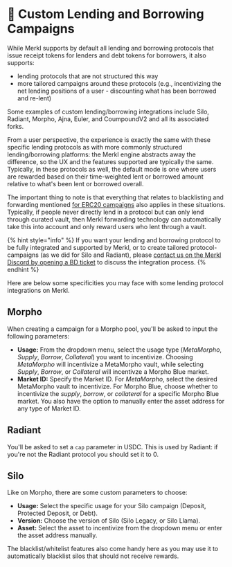 # 🏦 Custom Lending and Borrowing Campaigns

While Merkl supports by default all lending and borrowing protocols that issue receipt tokens for lenders and debt tokens for borrowers, it also supports:

- lending protocols that are not structured this way
- more tailored campaigns around these protocols (e.g., incentivizing the net lending positions of a user - discounting what has been borrowed and re-lent)

Some examples of custom lending/borrowing integrations include Silo, Radiant, Morpho, Ajna, Euler, and CoumpoundV2 and all its associated forks.

From a user perspective, the experience is exactly the same with these specific lending protocols as with more commonly structured lending/borrowing platforms: the Merkl engine abstracts away the difference, so the UX and the features supported are typically the same.
Typically, in these protocols as well, the default mode is one where users are rewarded based on their time-weighted lent or borrowed amount relative to what's been lent or borrowed overall.

The important thing to note is that everything that relates to blacklisting and forwarding mentioned [for ERC20 campaigns](./erc20-mechanisms.md) also applies in these situations.
Typically, if people never directly lend in a protocol but can only lend through curated vault, then Merkl forwarding technology can automatically take this into account and only reward users who lent through a vault.

{% hint style="info" %}
If you want your lending and borrowing protocol to be fully integrated and supported by Merkl, or to create tailored protocol-campaigns (as we did for Silo and Radiant), please [contact us on the Merkl Discord by opening a BD ticket](https://discord.com/invite/jnYfrGxDbe) to discuss the integration process.
{% endhint %}

Here are below some specificities you may face with some lending protocol integrations on Merkl.

## Morpho

When creating a campaign for a Morpho pool, you'll be asked to input the following parameters:

- **Usage:** From the dropdown menu, select the usage type (_MetaMorpho_, _Supply_, _Borrow_, _Collateral_) you want to incentivize. Choosing _MetaMorpho_ will incentivize a MetaMorpho vault, while selecting _Supply_, _Borrow_, or _Collateral_ will incentivze a Morpho Blue market.
- **Market ID:** Specify the Market ID. For _MetaMorpho_, select the desired MetaMorpho vault to incentivize. For Morpho Blue, choose whether to incentivize the _supply_, _borrow_, or _collateral_ for a specific Morpho Blue market. You also have the option to manually enter the asset address for any type of Market ID.

## Radiant

You'll be asked to set a `cap` parameter in USDC. This is used by Radiant: if you're not the Radiant protocol you should set it to 0.

## Silo

Like on Morpho, there are some custom parameters to choose:

- **Usage:** Select the specific usage for your Silo campaign (Deposit, Protected Deposit, or Debt).
- **Version:** Choose the version of Silo (Silo Legacy, or Silo Llama).
- **Asset:** Select the asset to incentivize from the dropdown menu or enter the asset address manually.

The blacklist/whitelist features also come handy here as you may use it to automatically blacklist silos that should not receive rewards.
